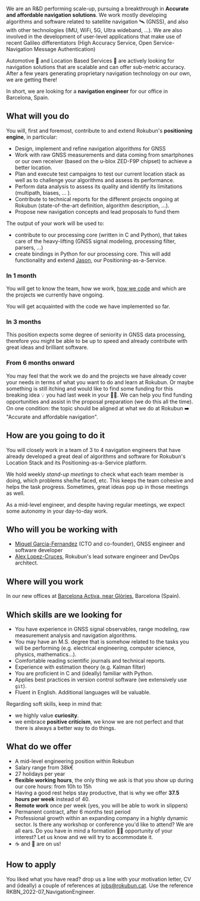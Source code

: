 We are an R&D performing scale-up, pursuing a breakthrough in
**Accurate and affordable navigation solutions**. We work mostly developing
algorithms and software related to satellite navigation 🛰️ (GNSS), and also with
other technologies (IMU, WiFi, 5G, Ultra wideband, ...). We are also involved
in the development of user-level applications that make use of recent Galileo
differentiators (High Accuracy Service, Open Service-Navigation Message
Authentication)

Automotive 🚗  and Location Based Services 📱 are actively looking for navigation
solutions that are scalable and can offer sub-metric accuracy. After a few years
generating proprietary navigation technology on our own, we are getting there!

In short, we are looking for a **navigation engineer** for our office in Barcelona, Spain.

## What will you do

You will, first and foremost, contribute to and extend Rokubun's **positioning engine**,
in particular:

- Design, implement and refine navigation algorithms for GNSS
- Work with raw GNSS measurements and data coming from smartphones or our own receiver
  (based on the u-blox ZED-F9P chipset) to achieve a better location.
- Plan and execute test campaigns to test our current location stack as well as
  to challenge your algorithms and assess its performance.
- Perform data analysis to assess its quality and identify its limitations
  (multipath, biases, ... ).
- Contribute to technical reports for the different projects ongoing at Rokubun
  (state-of-the-art definition, algorithm description, ...).
- Propose new navigation concepts and lead proposals to fund them

The output of your work will be used to:

- contribute to our processing core (written in C and Python), that takes care of
  the heavy-lifting (GNSS signal modeling, processing filter, parsers, ...)
- create bindings in Python for our processing core. This will add functionality
  and extend [Jason](https://jason.rokubun.cat), our Positioning-as-a-Service.

### In 1 month

You will get to know the team, how we work, [how we code](how-we-code)
and which are the projects we currently have ongoing.

You will get acquainted with the code we have implemented so far.

### In 3 months

This position expects some degree of seniority in GNSS data processing, therefore
you might be able to be up to speed and already contribute with great ideas and
brilliant software.

### From 6 months onward

You may feel that the work we do and the projects we have already cover your needs
in terms of what you want to do and learn at Rokubun. Or maybe something is still
itching and would like to find some funding for this breaking idea 💡 you had last
week in your 🛀🚿. We can help you find funding opportunities and assist in the
proposal preparation (we do this all the time). On one condition: the topic should
be aligned at what we do at Rokubun ➡️ "Accurate and affordable navigation".

## How are you going to do it

You will closely work in a team of 3 to 4 navigation engineers that have already
developed a great deal of algorithms and software for Rokubun's Location Stack
and its Positioning-as-a-Service platform.

We hold weekly *stand-up meetings* to check what each team member is doing, which
problems she/he faced, etc. This keeps the team cohesive and helps the task progress.
Sometimes, great ideas pop up in those meetings as well.

As a mid-level engineer, and despite having regular meetings, we expect some
autonomy in your day-to-day work.

## Who will you be working with

- [Miquel Garcia-Fernandez](https://www.linkedin.com/in/miquelgarcia/) (CTO and co-founder), GNSS engineer and software developer
- [Alex Lopez-Cruces](https://es.linkedin.com/in/alexlopezcruces), Rokubun's lead
  sotware engineer and DevOps architect.

## Where will you work

In our new offices at [Barcelona Activa, near Glòries](https://www.openstreetmap.org/#map=19/41.40614/2.19250), Barcelona (Spain).

## Which skills are we looking for

- You have experience in GNSS signal observables, range modeling, raw measurement
  analysis and navigation algorithms.
- You may have an M.S. degree that is somehow related to the tasks you will be
  performing (e.g. electrical engineering, computer science, physics, mathematics...).
- Comfortable reading scientific journals and technical reports.
- Experience with estimation theory (e.g. Kalman filter)
- You are proficient in C and (ideally) familiar with Python.
- Applies best practices in version control software (we extensively use `git`).
- Fluent in English. Additional languages will be valuable.

Regarding soft skills, keep in mind that:

- we highly value **curiosity**.
- we embrace **positive criticism**, we know we are not perfect and that there is
  always a better way to do things.

## What do we offer

- A mid-level engineering position within Rokubun
- Salary range from 38k€
- 27 holidays per year
- **flexible working hours**, the only thing we ask is that you show up during our core hours: from 10h to 15h
- Having a good rest helps stay productive, that is why we offer **37.5 hours per week** instead of 40.
- **Remote work** once per week (yes, you will be able to work in slippers)
- Permanent contract, after 6 months test period
- Professional growth within an expanding company in a highly dynamic sector.
  Is there any workshop or conference you'd like to attend? We are all ears.
  Do you have in mind a formation 👩‍🎓 opportunity of your interest? Let us know
  and we will try to accommodate it.
- ☕ and 🍪 are on us!

## How to apply

You liked what you have read? drop us a line with your motivation letter, CV and (ideally)
a couple of references at [jobs@rokubun.cat](jobs@rokubun.cat). Use the reference
RKBN_2022-07_NavigationEngineer.
